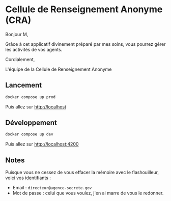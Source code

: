 # Cellule de Renseignement Anonyme (CRA)

Bonjour M,

Grâce à cet applicatif divinement préparé par mes soins, vous pourrez gérer les activités de vos agents.

Cordialement,

L'équipe de la Cellule de Renseignement Anonyme

## Lancement

```bash
docker compose up prod
```

Puis allez sur [http://localhost](http://localhost)

## Développement

```bash
docker compose up dev
```

Puis allez sur [http://localhost:4200](http://localhost:4200)

## Notes

Puisque vous ne cessez de vous effacer la mémoire avec le flashouilleur, voici vos identifiants :

- Email : `directeur@agence-secrete.gov`
- Mot de passe : celui que vous voulez, j'en ai marre de vous le redonner.

